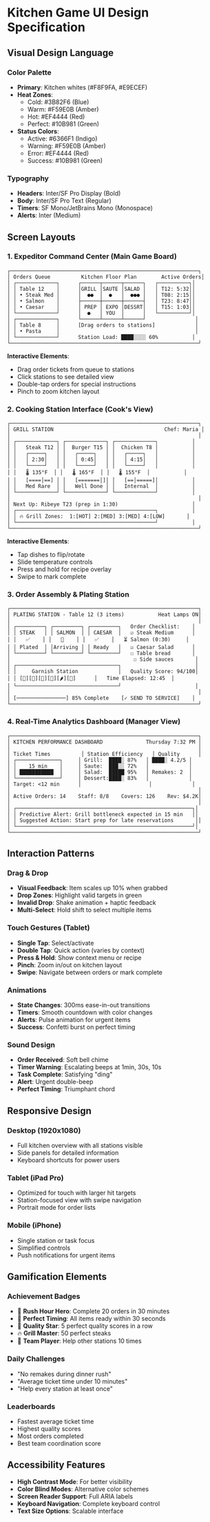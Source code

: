 # Kitchen Game UI Design Specification

## Visual Design Language

### Color Palette
- **Primary**: Kitchen whites (#F8F9FA, #E9ECEF)
- **Heat Zones**: 
  - Cold: #3B82F6 (Blue)
  - Warm: #F59E0B (Amber) 
  - Hot: #EF4444 (Red)
  - Perfect: #10B981 (Green)
- **Status Colors**:
  - Active: #6366F1 (Indigo)
  - Warning: #F59E0B (Amber)
  - Error: #EF4444 (Red)
  - Success: #10B981 (Green)

### Typography
- **Headers**: Inter/SF Pro Display (Bold)
- **Body**: Inter/SF Pro Text (Regular)
- **Timers**: SF Mono/JetBrains Mono (Monospace)
- **Alerts**: Inter (Medium)

## Screen Layouts

### 1. Expeditor Command Center (Main Game Board)

```
┌─────────────────────────────────────────────────────────────┐
│ Orders Queue          Kitchen Floor Plan        Active Orders│
│ ┌─────────────┐      ┌──────┬──────┬──────┐   ┌──────────┐│
│ │ Table 12    │      │GRILL │SAUTE │SALAD │   │ T12: 5:32││
│ │ • Steak Med │      │  ●●  │  ●   │  ●●● │   │ T08: 2:15││
│ │ • Salmon    │      ├──────┼──────┼──────┤   │ T23: 8:47││
│ │ • Caesar    │      │ PREP │ EXPO │DESSRT│   │ T15: 1:03││
│ └─────────────┘      │  ●   │ YOU  │      │   └──────────┘│
│ ┌─────────────┐      └──────┴──────┴──────┘                │
│ │ Table 8     │      [Drag orders to stations]             │
│ │ • Pasta     │                                            │
│ └─────────────┘      Station Load: ████░░░░ 60%           │
└─────────────────────────────────────────────────────────────┘
```

**Interactive Elements**:
- Drag order tickets from queue to stations
- Click stations to see detailed view
- Double-tap orders for special instructions
- Pinch to zoom kitchen layout

### 2. Cooking Station Interface (Cook's View)

```
┌─────────────────────────────────────────────────────────────┐
│ GRILL STATION                                    Chef: Maria │
│                                                             │
│ ┌─────────────┐ ┌─────────────┐ ┌─────────────┐           │
│ │   Steak T12 │ │  Burger T15 │ │  Chicken T8 │           │
│ │   ┌─────┐   │ │   ┌─────┐   │ │   ┌─────┐   │           │
│ │   │ 2:30│   │ │   │ 0:45│   │ │   │ 4:15│   │           │
│ │   └─────┘   │ │   └─────┘   │ │   └─────┘   │           │
│ │   🌡️ 135°F  │ │   🌡️ 165°F  │ │   🌡️ 155°F  │           │
│ │   [====│==] │ │   [=======│]│ │   [==│=====]│           │
│ │   Med Rare  │ │   Well Done │ │   Internal  │           │
│ └─────────────┘ └─────────────┘ └─────────────┘           │
│                                                             │
│ Next Up: Ribeye T23 (prep in 1:30)                        │
│ ┌─────────────────────────────────────────────┐           │
│ │ 🔥 Grill Zones:  1:[HOT] 2:[MED] 3:[MED] 4:[LOW]       │
│ └─────────────────────────────────────────────┘           │
└─────────────────────────────────────────────────────────────┘
```

**Interactive Elements**:
- Tap dishes to flip/rotate
- Slide temperature controls
- Press and hold for recipe overlay
- Swipe to mark complete

### 3. Order Assembly & Plating Station

```
┌─────────────────────────────────────────────────────────────┐
│ PLATING STATION - Table 12 (3 items)           Heat Lamps ON│
│                                                             │
│ ┌─────────┐ ┌─────────┐ ┌─────────┐   Order Checklist:    │
│ │ STEAK   │ │ SALMON  │ │ CAESAR  │   ☑️ Steak Medium      │
│ │   ✅    │ │   🔄    │ │   ✅    │   ⏳ Salmon (0:30)     │
│ │ Plated  │ │Arriving │ │ Ready   │   ☑️ Caesar Salad      │
│ └─────────┘ └─────────┘ └─────────┘   ☐ Table bread       │
│                                        ☐ Side sauces       │
│ ┌─────────────────────────────────┐                        │
│ │     Garnish Station             │   Quality Score: 94/100│
│ │ [🌿][🍋][🧈][🧂][🌶️][🥒]      │   Time Elapsed: 12:45  │
│ └─────────────────────────────────┘                        │
│                                                             │
│ [────────────────] 85% Complete    [✓ SEND TO SERVICE]    │
└─────────────────────────────────────────────────────────────┘
```

### 4. Real-Time Analytics Dashboard (Manager View)

```
┌─────────────────────────────────────────────────────────────┐
│ KITCHEN PERFORMANCE DASHBOARD              Thursday 7:32 PM │
│                                                             │
│ Ticket Times          │ Station Efficiency   │ Quality      │
│ ┌──────────────┐     │ Grill:  ████░ 87%   │ ████░ 4.2/5 │
│ │    15 min    │     │ Saute:  ███░░ 72%   │             │
│ │ ███████████  │     │ Salad:  █████ 95%   │ Remakes: 2  │
│ └──────────────┘     │ Dessert:████░ 83%   │             │
│ Target: <12 min      │                      │             │
│                                                             │
│ Active Orders: 14    Staff: 8/8    Covers: 126    Rev: $4.2K│
│                                                             │
│ ┌─────────────────────────────────────────────────────────┐│
│ │ Predictive Alert: Grill bottleneck expected in 15 min   ││
│ │ Suggested Action: Start prep for late reservations       ││
│ └─────────────────────────────────────────────────────────┘│
└─────────────────────────────────────────────────────────────┘
```

## Interaction Patterns

### Drag & Drop
- **Visual Feedback**: Item scales up 10% when grabbed
- **Drop Zones**: Highlight valid targets in green
- **Invalid Drop**: Shake animation + haptic feedback
- **Multi-Select**: Hold shift to select multiple items

### Touch Gestures (Tablet)
- **Single Tap**: Select/activate
- **Double Tap**: Quick action (varies by context)
- **Press & Hold**: Show context menu or recipe
- **Pinch**: Zoom in/out on kitchen layout
- **Swipe**: Navigate between orders or mark complete

### Animations
- **State Changes**: 300ms ease-in-out transitions
- **Timers**: Smooth countdown with color changes
- **Alerts**: Pulse animation for urgent items
- **Success**: Confetti burst on perfect timing

### Sound Design
- **Order Received**: Soft bell chime
- **Timer Warning**: Escalating beeps at 1min, 30s, 10s
- **Task Complete**: Satisfying "ding"
- **Alert**: Urgent double-beep
- **Perfect Timing**: Triumphant chord

## Responsive Design

### Desktop (1920x1080)
- Full kitchen overview with all stations visible
- Side panels for detailed information
- Keyboard shortcuts for power users

### Tablet (iPad Pro)
- Optimized for touch with larger hit targets
- Station-focused view with swipe navigation
- Portrait mode for order lists

### Mobile (iPhone)
- Single station or task focus
- Simplified controls
- Push notifications for urgent items

## Gamification Elements

### Achievement Badges
- 🏃 **Rush Hour Hero**: Complete 20 orders in 30 minutes
- 🎯 **Perfect Timing**: All items ready within 30 seconds
- 🌟 **Quality Star**: 5 perfect quality scores in a row
- 🔥 **Grill Master**: 50 perfect steaks
- 👥 **Team Player**: Help other stations 10 times

### Daily Challenges
- "No remakes during dinner rush"
- "Average ticket time under 10 minutes"
- "Help every station at least once"

### Leaderboards
- Fastest average ticket time
- Highest quality scores
- Most orders completed
- Best team coordination score

## Accessibility Features

- **High Contrast Mode**: For better visibility
- **Color Blind Modes**: Alternative color schemes
- **Screen Reader Support**: Full ARIA labels
- **Keyboard Navigation**: Complete keyboard control
- **Text Size Options**: Scalable interface